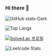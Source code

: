 ### Hi there 👋

![GitHub stats-Dark](https://github-readme-stats.vercel.app/api?username=hleesa&show_icons=true&theme=dark#gh-dark-mode-only)

![Top Langs](https://github-readme-stats.vercel.app/api/top-langs/?username=hleesa&theme=dark)

[![Solved.ac
프로필](http://mazassumnida.wtf/api/v2/generate_badge?boj=lshhi5)](https://solved.ac/lshhi5)

![Leetcode Stats](https://leetcard.jacoblin.cool/lshhi100?ext=heatmap)

<!--
**hleesa/hleesa** is a ✨ _special_ ✨ repository because its `README.md` (this file) appears on your GitHub profile.

Here are some ideas to get you started:

- 🔭 I’m currently working on ...
- 🌱 I’m currently learning ...
- 👯 I’m looking to collaborate on ...
- 🤔 I’m looking for help with ...
- 💬 Ask me about ...
- 📫 How to reach me: ...
- 😄 Pronouns: ...
- ⚡ Fun fact: ...
-->

